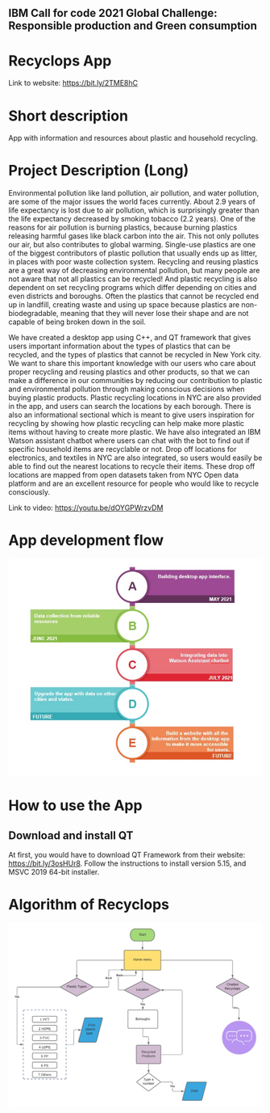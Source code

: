 ## IBM Call for code 2021 Global Challenge: Responsible production and Green consumption

# Recyclops App

Link to website: https://bit.ly/2TME8hC

# Short description

App with information and resources about plastic and household recycling.

# Project Description (Long)

Environmental pollution like land pollution, air pollution, and water pollution, are some of the major issues the world faces currently. About 2.9 years of life expectancy is lost due to air pollution, which is surprisingly greater than the life expectancy decreased by smoking tobacco (2.2 years). One of the reasons for air pollution is burning plastics, because burning plastics releasing harmful gases like black carbon into the air. This not only pollutes our air, but also contributes to global warming. Single-use plastics are one of the biggest contributors of plastic pollution that usually ends up as litter, in places with poor waste collection system. Recycling and reusing plastics are a great way of decreasing environmental pollution, but many people are not aware that not all plastics can be recycled! And plastic recycling is also dependent on set recycling programs which differ depending on cities and even districts and boroughs. Often the plastics that cannot be recycled end up in landfill, creating waste and using up space because plastics are non-biodegradable, meaning that they will never lose their shape and are not capable of being broken down in the soil. 

We have created a desktop app using C++, and QT framework that gives users important information about the types of plastics that can be recycled, and the types of plastics that cannot be recycled in New York city. We want to share this important knowledge with our users who care about proper recycling and reusing plastics and other products, so that we can make a difference in our communities by reducing our contribution to plastic and environmental pollution through making conscious decisions when buying plastic products. Plastic recycling locations in NYC are also provided in the app, and users can search the locations by each borough. There is also an informational sectional which is meant to give users inspiration for recycling by showing how plastic recycling can help make more plastic items without having to create more plastic. We have also integrated an IBM Watson assistant chatbot where users can chat with the bot to find out if specific household items are recyclable or not. Drop off locations for electronics, and textiles in NYC are also integrated, so users would easily be able to find out the nearest locations to recycle their items. These drop off locations are mapped from open datasets taken from NYC Open data platform and are an excellent resource for people who would like to recycle consciously. 


Link to video: https://youtu.be/dOYGPWrzvDM

# App development flow

![alt text](Project1/images/appflow.jpg)

# How to use the App

## Download and install QT

At first, you would have to download QT Framework from their website: https://bit.ly/3osHUr8. Follow the instructions to install version 5.15, and MSVC 2019 64-bit installer.

# Algorithm of Recyclops

![alt text](Project1/images/flowchart.png)




